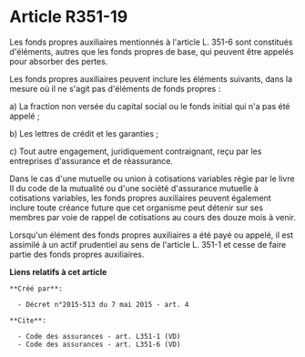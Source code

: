 # Article R351-19

Les fonds propres auxiliaires mentionnés à l'article L. 351-6 sont constitués d'éléments, autres que les fonds propres de
base, qui peuvent être appelés pour absorber des pertes. 

Les fonds propres auxiliaires peuvent inclure les éléments suivants, dans la mesure où il ne s'agit pas d'éléments de fonds
propres : 

a) La fraction non versée du capital social ou le fonds initial qui n'a pas été appelé ; 

b) Les lettres de crédit et les garanties ; 

c) Tout autre engagement, juridiquement contraignant, reçu par les entreprises d'assurance et de réassurance. 

Dans le cas d'une mutuelle ou union à cotisations variables régie par le livre II du code de la mutualité ou d'une société
d'assurance mutuelle à cotisations variables, les fonds propres auxiliaires peuvent également inclure toute créance future
que cet organisme peut détenir sur ses membres par voie de rappel de cotisations au cours des douze mois à venir. 

Lorsqu'un élément des fonds propres auxiliaires a été payé ou appelé, il est assimilé à un actif prudentiel au sens de
l'article L. 351-1 et cesse de faire partie des fonds propres auxiliaires.

**Liens relatifs à cet article**

	**Créé par**:

	  - Décret n°2015-513 du 7 mai 2015 - art. 4

	**Cite**:

	  - Code des assurances - art. L351-1 (VD)
	  - Code des assurances - art. L351-6 (VD)
